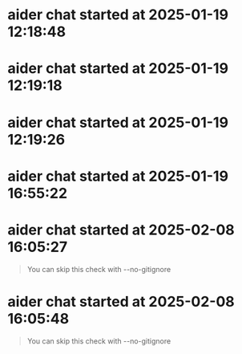 
# aider chat started at 2025-01-19 12:18:48


# aider chat started at 2025-01-19 12:19:18


# aider chat started at 2025-01-19 12:19:26


# aider chat started at 2025-01-19 16:55:22


# aider chat started at 2025-02-08 16:05:27

> You can skip this check with --no-gitignore  

# aider chat started at 2025-02-08 16:05:48

> You can skip this check with --no-gitignore  

